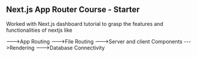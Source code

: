 ## Next.js App Router Course - Starter

Worked with Next.js dashboard tutorial to grasp the features and functionalities of nextjs like 

--->App Routing 
--->File Routing
--->Server and client Components
--->Rendering
--->Database Connectivity
